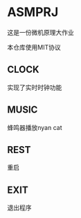 # ASMPRJ
这是一份微机原理大作业

本仓库使用MIT协议

## CLOCK
实现了实时时钟功能

## MUSIC
蜂鸣器播放nyan cat

## REST
重启

## EXIT
退出程序
